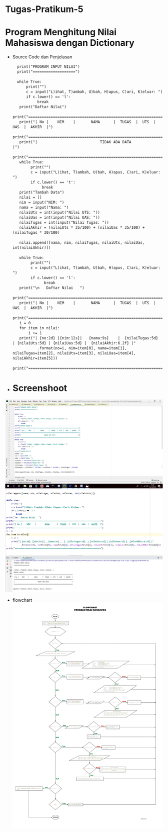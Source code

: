 # Tugas-Pratikum-5
# Program Menghitung Nilai Mahasiswa dengan Dictionary

- Source Code dan Penjelasan

        print("PROGRAM INPUT NILAI")
        print("===================")

        while True:
            print("")
            c = input("L)ihat, T)ambah, U)bah, H)apus, C)ari, K)eluar: ")
            if c.lower() == 'l':
                 break
         print("Daftar Nilai")
         print("========================================================================")
         print("| No |    NIM    |       NAMA      |  TUGAS  |  UTS  |  UAS  |  AKHIR  |")
         print("========================================================================")
         print("|                            TIDAK ADA DATA                            |")
         print("========================================================================")
         while True:
              print("")
              c = input("L)ihat, T)ambah, U)bah, H)apus, C)ari, K)eluar: ")
              if c.lower() == 't':
                   break
         print("Tambah Data")
         nilai = []
         nim = input("NIM: ")
         nama = input("Nama: ")
         nilaiUts = int(input("Nilai UTS: "))
         nilaiUas = int(input("Nilai UAS: "))
         nilaiTugas = int(input("Nilai Tugas: "))
         nilaiAkhir = (nilaiUts * 35/100) + (nilaiUas * 35/100) + (nilaiTugas * 30/100)

         nilai.append([nama, nim, nilaiTugas, nilaiUts, nilaiUas, int(nilaiAkhir)])

         while True:
              print("")
              c = input("L)ihat, T)ambah, U)bah, H)apus, C)ari, K)eluar: ")
              if c.lower() == 'l':
                    break
         print("\n   Daftar Nilai   ")
         print("========================================================================")
         print("| No |    NIM    |       NAMA      |  TUGAS  |  UTS  |  UAS  |  AKHIR  |")
         print("========================================================================")
         i = 0
         for item in nilai:
             i += 1
         print("| {no:2d} |{nim:12s}|   {nama:9s}    |  {nilaiTugas:5d}  | {nilaiUts:5d} | {nilaiUas:5d} |  {nilaiAkhir:6.2f} |"
                 .format(no=i, nim=item[0], nama=item[1], nilaiTugas=item[2], nilaiUts=item[3], nilaiUas=item[4], nilaiAkhir=item[5]))
         print("========================================================================")



- # Screenshoot
![input](https://github.com/aditya-sultan/Tugas-Pratikum-5/blob/master/Capture.PNG)
![](https://github.com/aditya-sultan/Tugas-Pratikum-5/blob/master/Capture1.PNG)
![output](https://github.com/aditya-sultan/Tugas-Pratikum-5/blob/master/Capture2.PNG)
- flowchart ![](https://github.com/aditya-sultan/Tugas-Pratikum-5/blob/master/tugas5.jpg)
